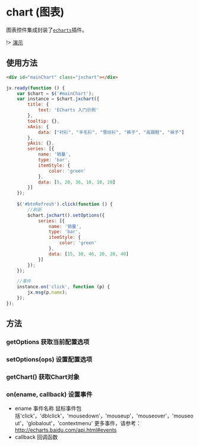 # chart (图表)

图表控件集成封装了[`echarts`](http://echarts.baidu.com/option.html#title)插件。

!> [演示](demo/basic/chart.html)

## 使用方法

```html
<div id="mainChart" class="jxchart"></div>
```

```js
jx.ready(function () {
    var $chart = $('#mainChart');
    var instance = $chart.jxchart({
        title: {
            text: 'ECharts 入门示例'
        },
        tooltip: {},
        xAxis: {
            data: ["衬衫", "羊毛衫", "雪纺衫", "裤子", "高跟鞋", "袜子"]
        },
        yAxis: {},
        series: [{
            name: '销量',
            type: 'bar',
            itemStyle: {
                color: 'green'
            },
            data: [5, 20, 36, 10, 10, 20]
        }]
    });
    
    $('#btnRefresh').click(function () {
        //刷新
        $chart.jxchart().setOptions({
            series: [{
                name: '销量',
                type: 'bar',
                itemStyle: {
                    color: 'green'
                },
                data: [15, 30, 46, 20, 20, 40]
            }]
        });
    });

    //事件
    instance.on('click', function (p) {
        jx.msg(p.name);
    });
});
```

## 方法

### getOptions 获取当前配置选项

### setOptions(ops) 设置配置选项
      
### getChart() 获取Chart对象

### on(ename, callback) 设置事件
- ename 事件名称
    鼠标事件包括'click'，'dblclick'，'mousedown'，'mouseup'，'mouseover'，'mouseout'，'globalout'，'contextmenu'
    更多事件，请参考：http://echarts.baidu.com/api.html#events
- callback 回调函数